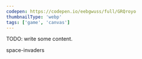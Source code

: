 ```yaml
---
codepen: https://codepen.io/eebgwuss/full/GRQroyo
thumbnailType: 'webp'
tags: ['game', 'canvas']
---
```


TODO: write some content.

space-invaders

